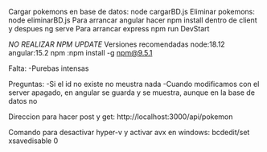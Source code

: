 Cargar pokemons en base de datos: node cargarBD.js 
Eliminar pokemons: node eliminarBD.js
Para arrancar angular hacer npm install dentro de client y despues ng serve
Para arrancar express npm run DevStart

_NO REALIZAR NPM UPDATE_
Versiones recomendadas node:18.12 angular:15.2 npm :npm install -g npm@9.5.1

Falta:
-Purebas intensas

Preguntas:
-Si el id no existe no meustra nada
-Cuando modificamos con el server apagado, en angular se guarda y se muestra, aunque en la base de datos no

Direccion para hacer post y get: http://localhost:3000/api/pokemon

Comando para desactivar hyper-v y activar avx en windows: bcdedit/set xsavedisable 0
